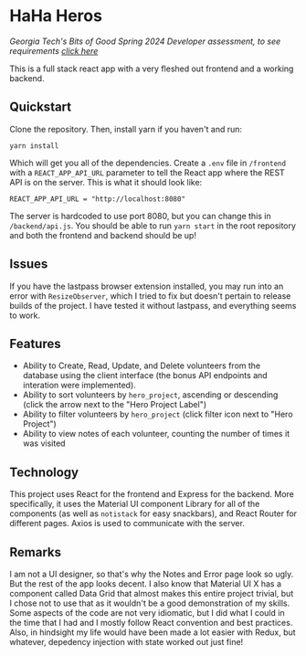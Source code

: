 # HaHa Heros

_Georgia Tech's Bits of Good Spring 2024 Developer assessment, to see requirements [click here](https://github.com/GTBitsOfGood/spring24-dev-assessment)_

This is a full stack react app with a very fleshed out frontend and a working backend. 

## Quickstart
Clone the repository. Then, install yarn if you haven't and run:
```
yarn install
```
Which will get you all of the dependencies. Create a `.env` file in `/frontend` with a `REACT_APP_API_URL` parameter to tell the React app where the REST API is on the server. This is what it should look like:

```
REACT_APP_API_URL = "http://localhost:8080"
```

The server is hardcoded to use port 8080, but you can change this in `/backend/api.js`.
You should be able to run `yarn start` in the root repository and both the frontend and backend should be up!

## Issues

If you have the lastpass browser extension installed, you may run into an error with `ResizeObserver`, which I tried to fix but doesn't pertain to release builds of the project. I have tested it without lastpass, and everything seems to work.

## Features

- Ability to Create, Read, Update, and Delete volunteers from the database using the client interface (the bonus API endpoints and interation were implemented).
- Ability to sort volunteers by `hero_project`, ascending or descending (click the arrow next to the "Hero Project Label")
- Ability to filter volunteers by `hero_project` (click filter icon next to "Hero Project")
- Ability to view notes of each volunteer, counting the number of times it was visited

## Technology

This project uses React for the frontend and Express for the backend. More specifically, it uses the Material UI component Library for all of the components (as well as `notistack` for easy snackbars), and React Router for different pages. Axios is used to communicate with the server.

## Remarks

I am not a UI designer, so that's why the Notes and Error page look so ugly. But the rest of the app looks decent. I also know that Material UI X has a component called Data Grid that almost makes this entire project trivial, but I chose not to use that as it wouldn't be a good demonstration of my skills.
Some aspects of the code are not very idiomatic, but I did what I could in the time that I had and I mostly follow React convention and best practices. Also, in hindsight my life would have been made a lot easier with Redux, but whatever, depedency injection with state worked out just fine!
